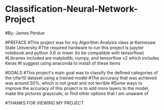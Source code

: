 # Classification-Neural-Network-Project
#By: James Perdue

#PREFACE
#This project was for my Algorithm Analysis class at Kennesaw State University
#The required hardware to run this project is jupyter notebook and python 3.6 or lower (to be compatible with tensorflow)
#Libraries included are matplotlib, numpy, and tensorflow v2 which includes Keras
#I suggest using anaconda to install of these items

#GOALS
#This project's main goal was to classify the defined categories of the cifar10 dataset using a trained model
#The accuracy that was achieved was around 50%, which is not great and not terrible
#Some ways to improve the accuracy of this project is to add more layers to the model, make the pictures grayscale, or find other options that I am unaware of

#THANKS FOR VIEWING MY PROJECT

